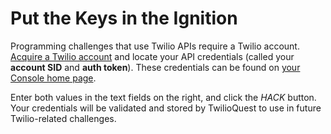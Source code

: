 # Put the Keys in the Ignition

Programming challenges that use Twilio APIs require a Twilio account. [Acquire a Twilio account](https://www.twilio.com/try-twilio?utm_source=twilioquest-3) and locate your API credentials (called your **account SID** and **auth token**). These credentials can be found on [your Console home page](https://www.twilio.com/console).

Enter both values in the text fields on the right, and click the *HACK* button. Your credentials will be validated and stored by TwilioQuest to use in future Twilio-related challenges.
